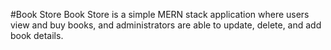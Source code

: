 #Book Store
Book Store is a simple MERN stack application where users view and buy books, and administrators are able to update, delete, and add book details.
